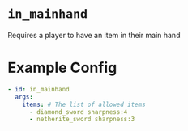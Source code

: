 # `in_mainhand`

Requires a player to have an item in their main hand

# Example Config
```yaml
- id: in_mainhand
  args:
    items: # The list of allowed items
      - diamond_sword sharpness:4
      - netherite_sword sharpness:3 
```
